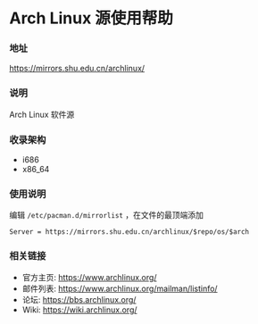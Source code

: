 # Arch Linux 源使用帮助 

### 地址

https://mirrors.shu.edu.cn/archlinux/

### 说明 

Arch Linux 软件源

### 收录架构

  * i686
  * x86_64

### 使用说明 

编辑 `/etc/pacman.d/mirrorlist` ，在文件的最顶端添加

    Server = https://mirrors.shu.edu.cn/archlinux/$repo/os/$arch
### 相关链接 

  * 官方主页: https://www.archlinux.org/
  * 邮件列表: https://www.archlinux.org/mailman/listinfo/
  * 论坛: https://bbs.archlinux.org/
  * Wiki: https://wiki.archlinux.org/

